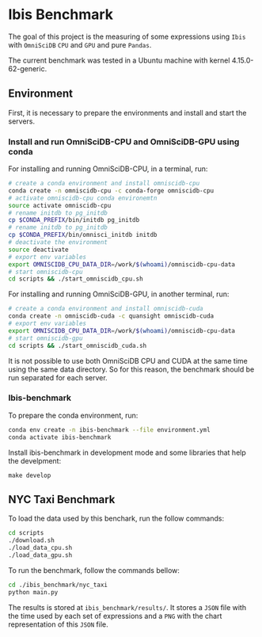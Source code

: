 # Ibis Benchmark

The goal of this project is the measuring of some expressions using 
`Ibis` with `OmniSciDB` `CPU` and `GPU` and pure `Pandas`.

The current benchmark was tested in a Ubuntu machine with kernel 4.15.0-62-generic.

## Environment

First, it is necessary to prepare the environments and install and start 
the servers.

### Install and run OmniSciDB-CPU and OmniSciDB-GPU using conda

For installing and running OmniSciDB-CPU, in a terminal, run:

```sh
# create a conda environment and install omniscidb-cpu
conda create -n omniscidb-cpu -c conda-forge omniscidb-cpu
# activate omniscidb-cpu conda environemtn
source activate omniscidb-cpu
# rename initdb to pg_initdb
cp $CONDA_PREFIX/bin/initdb pg_initdb
# rename initdb to pg_initdb
cp $CONDA_PREFIX/bin/omnisci_initdb initdb
# deactivate the environment
source deactivate
# export env variables
export OMNISCIDB_CPU_DATA_DIR=/work/$(whoami)/omniscidb-cpu-data
# start omniscidb-cpu
cd scripts && ./start_omniscidb_cpu.sh
```

For installing and running OmniSciDB-GPU, in another terminal, run:

```sh
# create a conda environment and install omniscidb-cuda
conda create -n omniscidb-cuda -c quansight omniscidb-cuda
# export env variables
export OMNISCIDB_CPU_DATA_DIR=/work/$(whoami)/omniscidb-cpu-data
# start omniscidb-gpu
cd scripts && ./start_omniscidb_cuda.sh
```

It is not possible to use both OmniSciDB CPU and CUDA at the same time 
using the same data directory. So for this reason, the benchmark should
be run separated for each server.
 
### Ibis-benchmark

To prepare the conda environment, run:

```sh
conda env create -n ibis-benchmark --file environment.yml
conda activate ibis-benchmark
```

Install ibis-benchmark in development mode and some libraries that help the 
develpment:

```
make develop
```

## NYC Taxi Benchmark

To load the data used by this benchark, run the follow commands:

```sh
cd scripts
./download.sh
./load_data_cpu.sh
./load_data_gpu.sh
```

To run the benchmark, follow the commands bellow:

```sh
cd ./ibis_benchmark/nyc_taxi
python main.py
```

The results is stored at `ibis_benchmark/results/`. 
It stores a `JSON` file with the time used by each set of expressions and a
`PNG` with the chart representation of this `JSON` file. 
